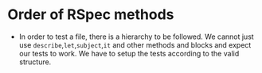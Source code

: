 # Order of RSpec methods

* In order to test a file, there is a hierarchy to be followed. We cannot just use ```describe```,```let```,```subject```,```it``` and other methods and blocks and expect our tests to work. We have to setup the tests according to the valid structure.